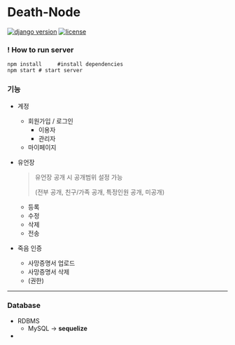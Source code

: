 # Death-Node

[![django version](https://img.shields.io/badge/Node.js-14.0.26-blue)](https://www.djangoproject.com/) [![license](https://img.shields.io/badge/license-MIT-red)](https://github.com/wldusdhso/likelion_ideaton2/blob/master/LICENSE)


### ! How to run server

```shell
npm install		#install dependencies
npm start # start server
```



### 기능

- 계정

  - 회원가입 / 로그인
    - 이용자
    - 관리자
  - 마이페이지

- 유언장

  > 유언장 공개 시 공개범위 설정 가능
  >
  > (전부 공개, 친구/가족 공개,  특정인원 공개, 미공개)

  - 등록
  - 수정
  - 삭제
  - 전송

- 죽음 인증

  - 사망증명서 업로드
  - 사망증명서 삭제
  - (권한)

---

### Database

- RDBMS
  - MySQL -> **sequelize**
- 